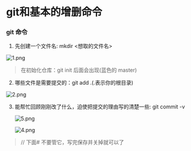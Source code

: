 # git和基本的增删命令

### git 命令

1. 先创建一个文件名: mkdir <想取的文件名>

![1.png](https://i.loli.net/2020/08/10/h4aM3crGJUCkiEX.png)

> 在初始化仓库：git init 后面会出现(蓝色的 master)


2. 哪些文件是需要提交的：git add .(.表示你的根目录)

![2.png](https://i.loli.net/2020/08/10/odsqW1Kazc7UQAS.png)


3. 能帮忙回顾刚刚改了什么，迫使把提交的理由写的清楚一些: git commit -v


    ![5.png](https://i.loli.net/2020/08/10/SsVgEkfO1bpNyHD.png)

    ![4.png](https://i.loli.net/2020/08/10/2VzjvZcpRKwomPl.png)
   
> // 下面# 不要管它，写完保存并关掉就可以了



    



